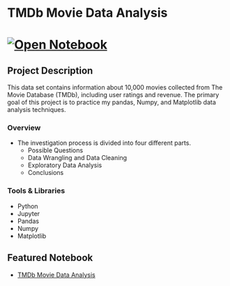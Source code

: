 # TMDb Movie Data Analysis
# [![Open Notebook](https://img.shields.io/badge/Jupyter-Open_Notebook-blue?logo=Jupyter)](https://dpghazi.github.io/projects/tmdb-movie-analysis.html)

## Project Description
This data set contains information about 10,000 movies collected from The Movie Database (TMDb), including user ratings and revenue. The primary goal of this project is to practice my pandas, Numpy, and Matplotlib data analysis techniques.

### Overview
- The investigation process is divided into four different parts.
  - Possible Questions
  - Data Wrangling and Data Cleaning
  - Exploratory Data Analysis
  - Conclusions

### Tools & Libraries
* Python
* Jupyter
* Pandas
* Numpy
* Matplotlib

## Featured Notebook
* [TMDb Movie Data Analysis](https://dpghazi.github.io/projects/tmdb-movie-analysis.html)
  
